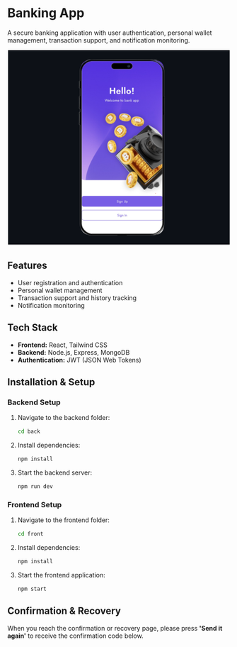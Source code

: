 # Banking App

A secure banking application with user authentication, personal wallet management, transaction support, and notification monitoring.

![React bank](./front/public/readme_pic.png)


## Features
- User registration and authentication
- Personal wallet management
- Transaction support and history tracking
- Notification monitoring

## Tech Stack
- **Frontend:** React, Tailwind CSS
- **Backend:** Node.js, Express, MongoDB
- **Authentication:** JWT (JSON Web Tokens)

## Installation & Setup

### Backend Setup
1. Navigate to the backend folder:
   ```sh
   cd back
   ```
2. Install dependencies:
   ```sh
   npm install
   ```
3. Start the backend server:
   ```sh
   npm run dev
   ```

### Frontend Setup
1. Navigate to the frontend folder:
   ```sh
   cd front
   ```
2. Install dependencies:
   ```sh
   npm install
   ```
3. Start the frontend application:
   ```sh
   npm start
   ```

## Confirmation & Recovery
When you reach the confirmation or recovery page, please press **'Send it again'** to receive the confirmation code below.

